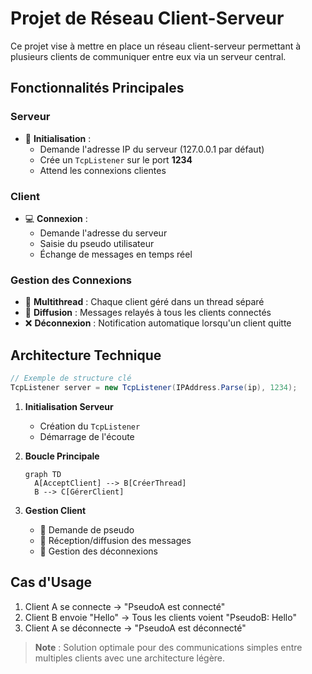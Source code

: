 # Projet de Réseau Client-Serveur

Ce projet vise à mettre en place un réseau client-serveur permettant à plusieurs clients de communiquer entre eux via un serveur central.

## Fonctionnalités Principales

### Serveur
- 🚀 **Initialisation** : 
  - Demande l'adresse IP du serveur (127.0.0.1 par défaut)
  - Crée un `TcpListener` sur le port **1234**
  - Attend les connexions clientes

### Client
- 💻 **Connexion** :
  - Demande l'adresse du serveur
  - Saisie du pseudo utilisateur
  - Échange de messages en temps réel

### Gestion des Connexions
- 🔄 **Multithread** : Chaque client géré dans un thread séparé
- 📢 **Diffusion** : Messages relayés à tous les clients connectés
- ❌ **Déconnexion** : Notification automatique lorsqu'un client quitte

## Architecture Technique

```csharp
// Exemple de structure clé
TcpListener server = new TcpListener(IPAddress.Parse(ip), 1234);
```

1. **Initialisation Serveur**
   - Création du `TcpListener`
   - Démarrage de l'écoute

2. **Boucle Principale**
   ```mermaid
   graph TD
     A[AcceptClient] --> B[CréerThread]
     B --> C[GérerClient]
   ```

3. **Gestion Client**
   - 📝 Demande de pseudo
   - 📨 Réception/diffusion des messages
   - 🔌 Gestion des déconnexions

## Cas d'Usage

1. Client A se connecte → "PseudoA est connecté"
2. Client B envoie "Hello" → Tous les clients voient "PseudoB: Hello"
3. Client A se déconnecte → "PseudoA est déconnecté"

> **Note** : Solution optimale pour des communications simples entre multiples clients avec une architecture légère.
